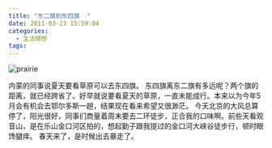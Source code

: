 ```yaml
---
title: "东二旗到东四旗  "
date: 2011-03-23 15:59:04
categories:
  - 生活随想
tags:
---
```


![](../../../images/2011/307916737_5e2cad7e18_z.jpg "prairie") 

内蒙的同事说夏天要看草原可以去东四旗。 东四旗离东二旗有多远呢？两个旗的距离，就已经跨省了。好早就说要看夏天的草原，一直未能成行。本来以为今年5月会有机会去鄂尔多斯一趟，结果现在看来希望又很渺茫。 今天北京的大风总算停了，阳光很好，同事们商量着周末要去二环徒步，正合我的口味啊。前些天看观音山，是在乐山金口河区拍的，想起勤子跟我提过的金口河大峡谷徒步行，顿时眼馋腿痒。 春天来了，是时候出去暴走了。